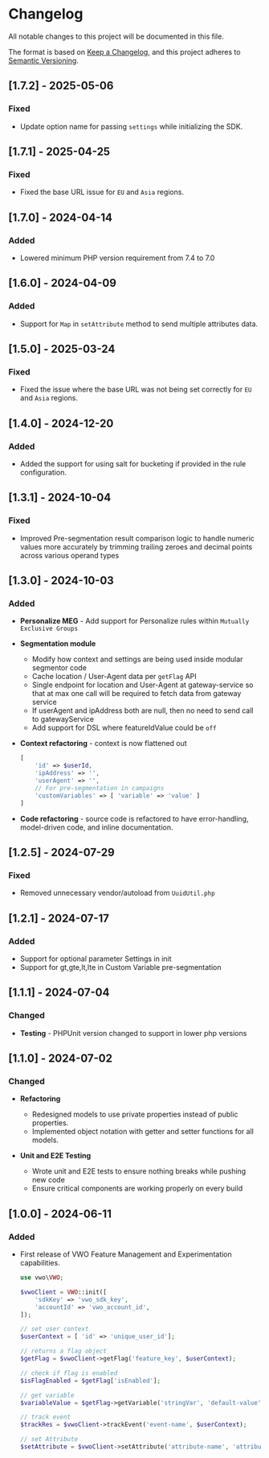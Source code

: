 # Changelog

All notable changes to this project will be documented in this file.

The format is based on [Keep a Changelog](https://keepachangelog.com/en/1.0.0/),
and this project adheres to [Semantic Versioning](https://semver.org/spec/v2.0.0.html).

## [1.7.2] - 2025-05-06

### Fixed

- Update option name for passing `settings` while initializing the SDK.

## [1.7.1] - 2025-04-25

### Fixed

- Fixed the base URL issue for `EU` and `Asia` regions.

## [1.7.0] - 2024-04-14

### Added

- Lowered minimum PHP version requirement from 7.4 to 7.0

## [1.6.0] - 2024-04-09

### Added

- Support for `Map` in `setAttribute` method to send multiple attributes data.

## [1.5.0] - 2025-03-24

### Fixed

- Fixed the issue where the base URL was not being set correctly for `EU` and `Asia` regions.

## [1.4.0] - 2024-12-20

### Added

- Added the support for using salt for bucketing if provided in the rule configuration.


## [1.3.1] - 2024-10-04

### Fixed

- Improved Pre-segmentation result comparison logic to handle numeric values more accurately by trimming trailing zeroes and decimal points across various operand types


## [1.3.0] - 2024-10-03

### Added

- **Personalize MEG** - Add support for Personalize rules within `Mutually Exclusive Groups`

- **Segmentation module**

  - Modify how context and settings are being used inside modular segmentor code
  - Cache location / User-Agent data per `getFlag` API
  - Single endpoint for location and User-Agent at gateway-service so that at max one call will be required to fetch data from gateway service
  - If userAgent and ipAddress both are null, then no need to send call to gatewayService
  - Add support for DSL where featureIdValue could be `off`

- **Context refactoring** - context is now flattened out

    ```php
    [
        'id' => $userId,
        'ipAddress' => '',
        'userAgent' => '',
        // For pre-segmentation in campaigns
        'customVariables' => [ 'variable' => 'value' ]
    ]
    ```

- **Code refactoring** - source code is refactored to have error-handling, model-driven code, and inline documentation.

## [1.2.5] - 2024-07-29

### Fixed

- Removed unnecessary vendor/autoload from `UuidUtil.php`

## [1.2.1] - 2024-07-17

### Added

- Support for optional parameter Settings in init
- Support for gt,gte,lt,lte in Custom Variable pre-segmentation


## [1.1.1] - 2024-07-04

### Changed

- **Testing** - PHPUnit version changed to support in lower php versions


## [1.1.0] - 2024-07-02

### Changed

- **Refactoring**

    - Redesigned models to use private properties instead of public properties.
    - Implemented object notation with getter and setter functions for all models.

- **Unit and E2E Testing**

    - Wrote unit and E2E tests to ensure nothing breaks while pushing new code
    - Ensure critical components are working properly on every build


## [1.0.0] - 2024-06-11

### Added

- First release of VWO Feature Management and Experimentation capabilities.

    ```php
    use vwo\VWO;

    $vwoClient = VWO::init([
        'sdkKey' => 'vwo_sdk_key',
        'accountId' => 'vwo_account_id',
    ]);

    // set user context
    $userContext = [ 'id' => 'unique_user_id'];

    // returns a flag object
    $getFlag = $vwoClient->getFlag('feature_key', $userContext);

    // check if flag is enabled
    $isFlagEnabled = $getFlag['isEnabled'];

    // get variable
    $variableValue = $getFlag->getVariable('stringVar', 'default-value');

    // track event
    $trackRes = $vwoClient->trackEvent('event-name', $userContext);

    // set Attribute
    $setAttribute = $vwoClient->setAttribute('attribute-name', 'attribute-value', $userContext);

    ```
